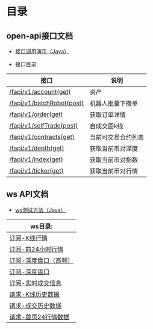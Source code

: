 # 目录

## open-api接口文档

* [接口调用演示（Java）](https://github.com/bib-exchange/doc/blob/master/spot-现货/demo.java)

* 接口目录:

|接口|说明|
|---|---|
|[/fapi/v1/account(get)](https://github.com/bib-exchange/doc/blob/main/trade-api/futures-%E5%90%88%E7%BA%A6/user/account-%E8%B5%84%E4%BA%A7.md)|资产|
|[/fapi/v1/batchRobot(post)](https://github.com/bib-exchange/doc/blob/main/trade-api/futures-%E5%90%88%E7%BA%A6/order/batchRobot-%E6%9C%BA%E5%99%A8%E4%BA%BA%E6%89%B9%E9%87%8F%E4%B8%8B%E6%92%A4%E5%8D%95.md)	|机器人批量下撤单|
|[/fapi/v1/order(get)](https://github.com/bib-exchange/doc/blob/main/trade-api/futures-%E5%90%88%E7%BA%A6/order/order-%E8%8E%B7%E5%8F%96%E8%AE%A2%E5%8D%95%E8%AF%A6%E6%83%85.md)|获取订单详情|
|[/fapi/v1/selfTrade(post)](https://github.com/bib-exchange/doc/blob/main/trade-api/futures-%E5%90%88%E7%BA%A6/order/selfTrade-%E8%87%AA%E6%88%90%E4%BA%A4%E7%94%BBK%E7%BA%BF.md)	|自成交画k线|
|[/fapi/v1/contracts(get)](https://github.com/bib-exchange/doc/blob/main/trade-api/futures-%E5%90%88%E7%BA%A6/public/contracts-%E5%BD%93%E5%89%8D%E5%8F%AF%E4%BA%A4%E6%98%93%E5%90%88%E7%BA%A6%E5%88%97%E8%A1%A8.md)	|当前可交易合约列表|
|[/fapi/v1/depth(get)](https://github.com/bib-exchange/doc/blob/main/trade-api/futures-%E5%90%88%E7%BA%A6/public/depth-%E6%B7%B1%E5%BA%A6.md)	|获取当前币对深度|
|[/fapi/v1/index(get)](https://github.com/bib-exchange/doc/blob/main/trade-api/futures-%E5%90%88%E7%BA%A6/public/index-%E6%8C%87%E6%95%B0.md)	|获取当前币对指数|
|[/fapi/v1/ticker(get)](https://github.com/bib-exchange/doc/blob/main/trade-api/futures-%E5%90%88%E7%BA%A6/public/ticker-%E8%A1%8C%E6%83%85.md)<br />	|获取当前币对行情|


## ws API文档

* [ws测试方法（Java）](https://github.com/bib-exchange/doc/blob/master/ws-api文档（现货）/demo.java)

|ws目录:|
|----------------------|
|[订阅-K线行情](https://github.com/bib-exchange/doc/blob/master/ws-api文档（现货）/%E8%AE%A2%E9%98%85-K%E7%BA%BF%E8%A1%8C%E6%83%85.md)|
|[订阅-前24小时行情](https://github.com/bib-exchange/doc/blob/master/ws-api文档（现货）/%E8%AE%A2%E9%98%85-%E5%89%8D24%E5%B0%8F%E6%97%B6%E8%A1%8C%E6%83%85.md)|
|[订阅-深度盘口（高频）](https://github.com/bib-exchange/doc/blob/master/ws-api文档（现货）/%E8%AE%A2%E9%98%85-%E6%B7%B1%E5%BA%A6%E7%9B%98%E5%8F%A3%EF%BC%88%E9%AB%98%E9%A2%91%EF%BC%89.md)|
|[订阅-深度盘口](https://github.com/bib-exchange/doc/blob/master/ws-api文档（现货）/%E8%AE%A2%E9%98%85-%E6%B7%B1%E5%BA%A6%E7%9B%98%E5%8F%A3.md)|
|[订阅-实时成交信息](https://github.com/bib-exchange/doc/blob/master/ws-api文档（现货）/%E8%AE%A2%E9%98%85-%E5%AE%9E%E6%97%B6%E6%88%90%E4%BA%A4%E4%BF%A1%E6%81%AF.md)|
|[请求-K线历史数据](https://github.com/bib-exchange/doc/blob/master/ws-api文档（现货）/%E8%AF%B7%E6%B1%82-K%E7%BA%BF%E5%8E%86%E5%8F%B2%E6%95%B0%E6%8D%AE.md)|
|[请求-成交历史数据](https://github.com/bib-exchange/doc/blob/master/ws-api文档（现货）/%E8%AF%B7%E6%B1%82-%E6%88%90%E4%BA%A4%E5%8E%86%E5%8F%B2%E6%95%B0%E6%8D%AE.md)|
|[请求-首页24行情数据](https://github.com/bib-exchange/doc/blob/master/ws-api文档（现货）/%E8%AF%B7%E6%B1%82-%E9%A6%96%E9%A1%B524%E8%A1%8C%E6%83%85%E6%95%B0%E6%8D%AE.md)|


